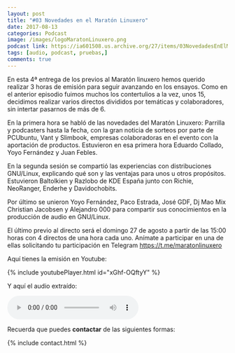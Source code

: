 ```yaml
---
layout: post
title: "#03 Novedades en el Maratón Linuxero"
date: 2017-08-13
categories: Podcast
image: /images/logoMaratonLinuxero.png
podcast link: https://ia601508.us.archive.org/27/items/03NovedadesEnElMaratnLinuxero/%2303%20Novedades%20en%20el%20Marat%C3%B3n%20Linuxero.mp3
tags: [audio, podcast, pruebas,]
comments: true
---
```

En esta 4ª entrega de los previos al Maratón linuxero hemos querido realizar 3 horas de emisión para seguir avanzando en los ensayos. Como en el anterior episodio fuimos muchos los contertulios a la vez, unos 15, decidimos realizar varios directos divididos por temáticas y colaboradores, sin intertar pasarnos de más de 6.

En la primera hora se habló de las novedades del Maratón Linuxero: Parrilla y podcasters hasta la fecha, con la gran noticia de sorteos por parte de PCUbuntu, Vant y Slimbook, empresas colaboradoras en el evento con la aportación de productos. Estuvieron en esa primera hora Eduardo Collado, Yoyo Fernández y Juan Febles.

En la segunda sesión se compartió las experiencias con distribuciones GNU/Linux, explicando qué son y las ventajas para unos u otros propósitos. Estuvieron Baltolkien y Razlobo de KDE España junto con Richie, NeoRanger, Enderhe y Davidochobits.

Por último se unieron Yoyo Fernández, Paco Estrada, José GDF, Dj Mao Mix Christian Jacobsen y Alejandro 000 para compartir sus conocimientos en la producción de audio en GNU/Linux.

El último previo al directo será el domingo 27 de agosto a partir de las 15:00 horas con 4 directos de una hora cada uno. Anímate a participar en una de ellas solicitando tu participación en Telegram <https://t.me/maratonlinuxero>

Aquí tienes la emisión en Youtube: 

{% include youtubePlayer.html id="xGhf-OQftyY" %}

Y aquí el audio extraído:

<audio controls>
  <source src="https://ia601508.us.archive.org/27/items/03NovedadesEnElMaratnLinuxero/%2303%20Novedades%20en%20el%20Marat%C3%B3n%20Linuxero.mp3" type="audio/mpeg">
</audio>


Recuerda que puedes **contactar** de las siguientes formas:

{% include contact.html %}

